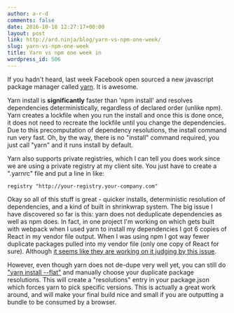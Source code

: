 ```yaml
---
author: a-r-d
comments: false
date: 2016-10-18 12:27:17+00:00
layout: post
link: http://ard.ninja/blog/yarn-vs-npm-one-week/
slug: yarn-vs-npm-one-week
title: Yarn vs npm one week in
wordpress_id: 506
---
```


If you hadn't heard, last week Facebook open sourced a new javascript package manager called [yarn](https://yarnpkg.com/). It is awesome.

Yarn install is **significantly** faster than 'npm install' and resolves dependencies deterministically, regardless of declared order (unlike npm). Yarn creates a lockfile when you run the install and once this is done once, it does not need to recreate the lockfile until you change the dependencies. Due to this precomputation of dependency resolutions, the install command run very fast. Oh, by the way, there is no "install" command required, you just call "yarn" and it runs install by default.

Yarn also supports private registries, which I can tell you does work since we are using a private registry at my client site. You just have to create a ".yarnrc" file and put a line in like:

```
registry "http://your-registry.your-company.com"
```


Okay so all of this stuff is great - quicker installs, deterministic resolution of dependencies, and a kind of built in shrinkwrap system. The big issue I have discovered so far is this: yarn does not deduplicate dependencies as well as npm does. In fact, in one project I'm working on which gets built with webpack when I used yarn to install my dependencies I got 6 copies of React in my vendor file output. When I was using npm I got way fewer duplicate packages pulled into my vendor file (only one copy of React for sure). Although [it seems like they are working on it judging by this issue](https://github.com/yarnpkg/yarn/issues/579).

However, even though yarn does not de-dupe very well yet, you can still do ["yarn install --flat"](https://yarnpkg.com/en/docs/cli/install) and manually choose your duplicate package resolutions. This will create a "resolutions" entry in your package.json which forces yarn to pick specific versions. This is actually a great work around, and will make your final build nice and small if you are outputting a bundle to be consumed by a browser.
